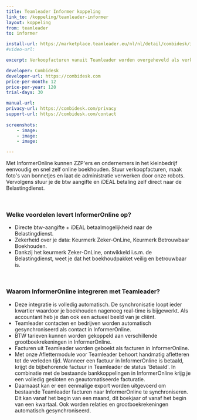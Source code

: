 ```yaml
---
title: Teamleader Informer koppeling
link_to: /koppeling/teamleader-informer
layout: koppeling
from: teamleader
to: informer

install-url: https://marketplace.teamleader.eu/nl/nl/detail/combidesk/informer/8103ca
#video-url: 

excerpt: Verkoopfacturen vanuit Teamleader worden overgeheveld als verkoopfacturen in InformerOnline 

developer: Combidesk  
developer-url: https://combidesk.com
price-per-month: 12
price-per-year: 120
trial-days: 30

manual-url: 
privacy-url: https://combidesk.com/privacy
support-url: https://combidesk.com/contact
      
screenshots:
    - image: 
    - image: 
    - image: 

---
```


Met InformerOnline kunnen ZZP'ers en ondernemers in het kleinbedrijf eenvoudig en snel zelf online boekhouden. Stuur verkoopfacturen, maak foto's van bonnetjes en laat de administratie verwerken door onze robots. Vervolgens stuur je de btw aangifte en iDEAL betaling zelf direct naar de Belastingdienst.

​
### Welke voordelen levert InformerOnline op?

* Directe btw-aangifte + iDEAL betaalmogelijkheid naar de Belastingdienst.
* Zekerheid over je data: Keurmerk Zeker-OnLine, Keurmerk Betrouwbaar Boekhouden.
* Dankzij het keurmerk Zeker-OnLine, ontwikkeld i.s.m. de Belastingdienst, weet je dat het boekhoudpakket veilig en betrouwbaar is.

​
### Waarom InformerOnline integreren met Teamleader?

* Deze integratie is volledig automatisch. De synchronisatie loopt ieder kwartier waardoor je boekhouden nagenoeg real-time is bijgewerkt. Als accountant heb je dan ook een actueel beeld van je cliënt.
* Teamleader contacten en bedrijven worden automatisch gesynchroniseerd als contact in InformerOnline.
* BTW tarieven kunnen worden gekoppeld aan verschillende grootboekrekeningen in InformerOnline.
* Facturen uit Teamleader worden geboekt als facturen in InformerOnline.
* Met onze Aflettermodule voor Teamleader behoort handmatig afletteren tot de verleden tijd. Wanneer een factuur in InformerOnline is betaald, krijgt de bijbehorende factuur in Teamleader de status 'Betaald'. In combinatie met de bestaande bankkoppelingen in InformerOnline krijg je een volledig gesloten en geautomatiseerde facturatie.
* Daarnaast kan er een eenmalige export worden uitgevoerd om bestaande Teamleader facturen naar InformerOnline te synchroniseren. Dit kan vanaf het begin van een maand, dit boekjaar of vanaf het begin van een kwartaal. Ook worden relaties en grootboekrekeningen automatisch gesynchroniseerd.